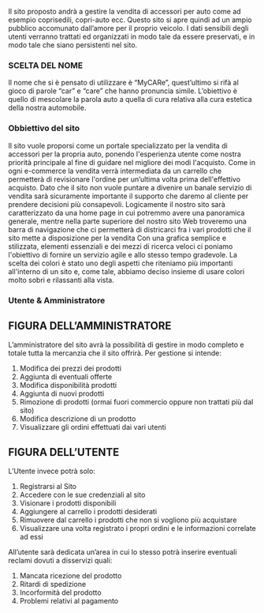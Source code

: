 


<p>Il sito proposto andrà a gestire la vendita di accessori per auto come ad esempio coprisedili, copri-auto ecc. Questo sito si apre quindi ad un ampio pubblico accomunato dall’amore per il proprio veicolo. I dati sensibili degli utenti verranno trattati ed organizzati in modo tale da essere preservati, e in modo tale che siano persistenti nel sito.<p>

### SCELTA DEL NOME

<p>Il nome che si è pensato di utilizzare è “MyCARe”, quest’ultimo si rifà al gioco di parole “car” e “care” che hanno pronuncia simile. L’obiettivo è quello di mescolare la parola auto a quella di cura relativa alla cura estetica della nostra automobile.</p>

### Obbiettivo del sito

<p>Il sito vuole proporsi come un portale specializzato per la vendita di accessori per la propria auto, ponendo l'esperienza utente come nostra priorità principale al fine di guidare nel migliore dei modi l'acquisto.
Come in ogni e-commerce la vendita verrà intermediata da un carrello che permetterà di revisionare l'ordine per un’ultima volta prima dell'effettivo acquisto.
Dato che il sito non vuole puntare a divenire un banale servizio di vendita sarà sicuramente importante il supporto che daremo al cliente per prendere decisioni più consapevoli.
Logicamente il nostro sito sarà caratterizzato da una home page in cui potremmo avere una panoramica generale, mentre nella parte superiore del nostro sito Web troveremo una barra di navigazione che ci permetterà di districarci fra i vari prodotti che il sito mette a disposizione per la vendita
Con una grafica semplice e stilizzata, elementi essenziali e dei mezzi di ricerca veloci ci poniamo l'obiettivo di fornire un servizio agile e allo stesso tempo gradevole.
La scelta dei colori è stato uno degli aspetti che riteniamo più importanti all'interno di un sito e, come tale, abbiamo deciso insieme di usare colori molto sobri e rilassanti alla vista.</p>

### Utente & Amministratore

## FIGURA DELL’AMMINISTRATORE

L’amministratore del sito avrà la possibilità di gestire in modo completo e totale tutta la mercanzia che il sito offrirà.
Per gestione si intende:
1.	Modifica dei prezzi dei prodotti
2.	Aggiunta di eventuali offerte
3.	Modifica disponibilità prodotti
4.	Aggiunta di nuovi prodotti
5.	Rimozione di prodotti (ormai fuori commercio oppure non trattati più dal sito)
6.	Modifica descrizione di un prodotto
7.	Visualizzare gli ordini effettuati dai vari utenti



## FIGURA DELL’UTENTE

L’Utente invece potrà solo:
1.	Registrarsi al Sito
2.	Accedere con le sue credenziali al sito
3.	Visionare i prodotti disponibili
4.	Aggiungere al carrello i prodotti desiderati
5.	Rimuovere dal carrello i prodotti che non si vogliono più acquistare
6.	Visualizzare una volta registrato i propri ordini e le informazioni correlate ad essi

All’utente sarà dedicata un’area in cui lo stesso potrà inserire eventuali reclami dovuti a disservizi quali:  
1.	Mancata ricezione del prodotto
2.	Ritardi di spedizione
3.	Incorformità del prodotto
4.	Problemi relativi al pagamento

